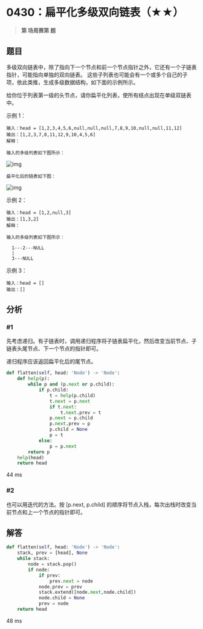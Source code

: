 # 0430：扁平化多级双向链表（★★）


> **第  场周赛第  题**

## 题目

多级双向链表中，除了指向下一个节点和前一个节点指针之外，它还有一个子链表指针，可能指向单独的双向链表。
这些子列表也可能会有一个或多个自己的子项，依此类推，生成多级数据结构，如下面的示例所示。

给你位于列表第一级的头节点，请你扁平化列表，使所有结点出现在单级双链表中。


示例 1：

	输入：head = [1,2,3,4,5,6,null,null,null,7,8,9,10,null,null,11,12]
	输出：[1,2,3,7,8,11,12,9,10,4,5,6]
	解释：

	输入的多级列表如下图所示：

![img](https://assets.leetcode-cn.com/aliyun-lc-upload/uploads/2018/10/12/multilevellinkedlist.png)

	扁平化后的链表如下图：

![img](https://assets.leetcode-cn.com/aliyun-lc-upload/uploads/2018/10/12/multilevellinkedlistflattened.png)

示例 2：

	输入：head = [1,2,null,3]
	输出：[1,3,2]
	解释：

	输入的多级列表如下图所示：

	  1---2---NULL
	  |
	  3---NULL
	  
示例 3：

	输入：head = []
	输出：[]

## 分析

### #1

先考虑递归。有子链表时，调用递归程序将子链表扁平化，然后改变当前节点、子链表头尾节点、下一个节点的指针即可。

递归程序应该返回扁平化后的尾节点。

```python
def flatten(self, head: 'Node') -> 'Node':
	def help(p):
		while p and (p.next or p.child):
			if p.child:
				t = help(p.child)
				t.next = p.next
				if t.next:
					t.next.prev = t
				p.next = p.child
				p.next.prev = p
				p.child = None
				p = t
			else:
				p = p.next
		return p
	help(head)
	return head
```

44 ms

### #2

也可以用迭代的方法。按 [p.next, p.child] 的顺序将节点入栈，每次出栈时改变当前节点和上一个节点的指针即可。

## 解答

```python
def flatten(self, head: 'Node') -> 'Node':
	stack, prev = [head], None
	while stack:
		node = stack.pop()
		if node:
			if prev:
				prev.next = node
			node.prev = prev
			stack.extend([node.next,node.child])
			node.child = None
			prev = node
	return head
```
48 ms

